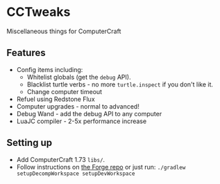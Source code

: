 # CCTweaks
Miscellaneous things for ComputerCraft

## Features
 - Config items including:
	 - Whitelist globals (get the `debug` API).
	 - Blacklist turtle verbs - no more `turtle.inspect` if you don't like it.
	 - Change computer timeout
 - Refuel using Redstone Flux
 - Computer upgrades - normal to advanced!
 - Debug Wand - add the debug API to any computer
 - LuaJC compiler - 2-5x performance increase

## Setting up
 - Add ComputerCraft 1.73 `libs/`.
 - Follow instructions on [the Forge repo](https://github.com/MinecraftForge/MinecraftForge) or just run: 
   `./gradlew setupDecompWorkspace setupDevWorkspace`
